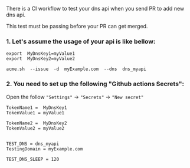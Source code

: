 
There is a CI workflow to test your dns api when you send PR to add new dns api.

This test must be passing before your PR can get merged.

### 1.  Let's assume the usage of your api is like bellow:

```
export  MyDnsKey1=myValue1
export  MyDnsKey2=myValue2

acme.sh  --issue  -d  myExample.com  --dns  dns_myapi  

```

### 2.  You need to set up the following "Github actions Secrets":

Open the follow `"Settings"` -> `"Secrets"` -> `"New secret"`

```
TokenName1 =  MyDnsKey1
TokenValue1 = myValue1

TokenName2 =  MyDnsKey2
TokenValue2 = myValue2


TEST_DNS = dns_myapi  
TestingDomain = myExample.com

TEST_DNS_SLEEP = 120
```


 

